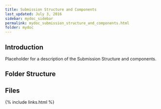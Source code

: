 ```yaml
---
title: Submission Structure and Components
last_updated: July 3, 2016
sidebar: mydoc_sidebar
permalink: mydoc_submission_structure_and_components.html
folder: mydoc
---
```


## Introduction 

Placeholder for a description of the Submission Structure and components.

## Folder Structure

## Files

{% include links.html %}
